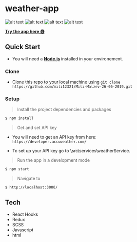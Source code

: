 # weather-app 

<img src="https://res.cloudinary.com/dzvebcsrp/image/upload/v1622307541/1-d-d_n3pf0y.png" alt="alt text" title='Desktop-dark-theme-view'>
<img src="https://res.cloudinary.com/dzvebcsrp/image/upload/v1622307575/2-d-l_vqhxir.png" alt="alt text" title='Desktop-light-theme-view'>
<img src="https://res.cloudinary.com/dzvebcsrp/image/upload/v1622307644/m-d_plxruc.png" alt="alt text" title='Mobile-dark-view'>
<img src="https://res.cloudinary.com/dzvebcsrp/image/upload/v1622307636/m-l_iskzxb.png" alt="alt text" title='Mobile-light-view'>


[**Try the app here 🌞**](https://mili12321.github.io/Mili-Malzev-26-05-2019/#/)


## Quick Start
* You will need a [**Node.js**](https://nodejs.org/en/download/) installed in your environement.
### Clone
* Clone this repo to your local machine using ```git clone https://github.com/mili12321/Mili-Malzev-26-05-2019.git```

### Setup
> Install the project dependencies and packages

```bash
$ npm install
```
> Get and set API key

* You will need to get an API key from here: `https://developer.accuweather.com/`

* To set up your API key go to \src\services\weatherService. 

> Run the app in a development mode

```bash
$ npm start
```
> Navigate to

```bash
$ http://localhost:3000/
```

## Tech
* React Hooks
* Redux 
* SCSS
* Javascript 
* html  
